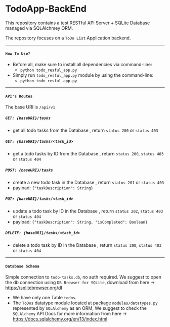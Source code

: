 # TodoApp-BackEnd


This repository contains a test RESTful API Server + SQLite Database managed via SQLAlchmey ORM.

The repository focuses on a `ToDo List` Application backend.

---
#### `How To Use?`

- Before all, make sure to install all dependencies via command-line:
    - `python todo_resful_app.py`
- Simply run `todo_resful_app.py` module by using the command-line:  
    - `python todo_resful_app.py`
        
---
#### `API's Routes`

The base URI is `/api/v1`
##### `GET: {baseURI}/tasks`  

- get all todo tasks from the Database , return `status 200` or `status 403`
##### `GET: {baseURI}/tasks/<task_id>`  

- get a todo tasks by ID from the Database , return `status 200`, `status 403` or `status 404`
##### `POST: {baseURI}/tasks`  

- create a new todo task in the Database , return `status 201` or `status 403`
- payload: `{"taskDescription": String}`
##### `PUT: {baseURI}/tasks/<task_id>`  

- update a todo task by ID in the Database , return `status 202`, `status 403` or `status 404`
- payload: `{"taskDescription": String, "isCompleted": Boolean}`
##### `DELETE: {baseURI}/tasks/<task_id>`  

- delete a todo task by ID in the Database , return `status 200`, `status 403` or `status 404`

---
#### `Database Schema`

Simple connection to `todo-tasks.db`, no auth required.
We suggest to open the db connection using `DB Browser for SQLite`,
download from here -> https://sqlitebrowser.org/dl

- We have only one Table `todos`.
- The `ToDos` datatype module located at package `modules/datatypes.py` represented by `SQLAlchemy` as an ORM,
We suggest to check the `SQLAlchemy` API Docs for more information from here -> https://docs.sqlalchemy.org/en/13/index.html

